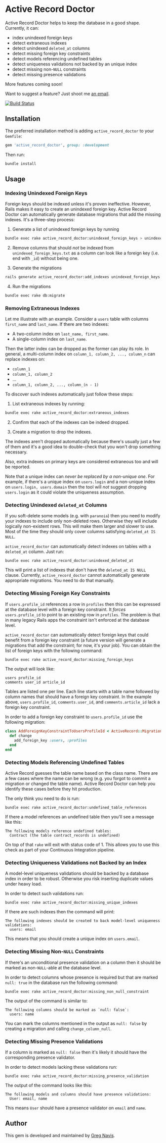 # Active Record Doctor

Active Record Doctor helps to keep the database in a good shape. Currently, it
can:

* index unindexed foreign keys
* detect extraneous indexes
* detect unindexed `deleted_at` columns
* detect missing foreign key constraints
* detect models referencing undefined tables
* detect uniqueness validations not backed by an unique index
* detect missing non-`NULL` constraints
* detect missing presence validations

More features coming soon!

Want to suggest a feature? Just shoot me [an email](mailto:contact@gregnavis.com).

[<img src="https://travis-ci.org/gregnavis/active_record_doctor.svg?branch=master" alt="Build Status" />](https://travis-ci.org/gregnavis/active_record_doctor)

## Installation

The preferred installation method is adding `active_record_doctor` to your
`Gemfile`:

```ruby
gem 'active_record_doctor', group: :development
```

Then run:

```bash
bundle install
```

## Usage

### Indexing Unindexed Foreign Keys

Foreign keys should be indexed unless it's proven ineffective. However, Rails
makes it easy to create an unindexed foreign key. Active Record Doctor can
automatically generate database migrations that add the missing indexes. It's a
three-step process:

1. Generate a list of unindexed foreign keys by running

  ```bash
  bundle exec rake active_record_doctor:unindexed_foreign_keys > unindexed_foreign_keys.txt
  ```

2. Remove columns that should _not_ be indexed from `unindexed_foreign_keys.txt`
   as a column can look like a foreign key (i.e. end with `_id`) without being
   one.

3. Generate the migrations

  ```bash
  rails generate active_record_doctor:add_indexes unindexed_foreign_keys.txt
  ```

4. Run the migrations

  ```bash
  bundle exec rake db:migrate
  ```

### Removing Extraneous Indexes

Let me illustrate with an example. Consider a `users` table with columns
`first_name` and `last_name`. If there are two indexes:

* A two-column index on `last_name, first_name`.
* A single-column index on `last_name`.

Then the latter index can be dropped as the former can play its role. In
general, a multi-column index on `column_1, column_2, ..., column_n` can replace
indexes on:

* `column_1`
* `column_1, column_2`
* ...
* `column_1, column_2, ..., column_(n - 1)`

To discover such indexes automatically just follow these steps:

1. List extraneous indexes by running:

  ```bash
  bundle exec rake active_record_doctor:extraneous_indexes
  ```

2. Confirm that each of the indexes can be indeed dropped.

3. Create a migration to drop the indexes.

The indexes aren't dropped automatically because there's usually just a few of
them and it's a good idea to double-check that you won't drop something
necessary.

Also, extra indexes on primary keys are considered extraneous too and will be
reported.

Note that a unique index can _never be replaced by a non-unique one_. For
example, if there's a unique index on `users.login` and a non-unique index on
`users.login, users.domain` then the tool will _not_ suggest dropping
`users.login` as it could violate the uniqueness assumption.

### Detecting Unindexed `deleted_at` Columns

If you soft-delete some models (e.g. with `paranoia`) then you need to modify
your indexes to include only non-deleted rows. Otherwise they will include
logically non-existent rows. This will make them larger and slower to use. Most
of the time they should only cover columns satisfying `deleted_at IS NULL`.

`active_record_doctor` can automatically detect indexes on tables with a
`deleted_at` column. Just run:

```
bundle exec rake active_record_doctor:unindexed_deleted_at
```

This will print a list of indexes that don't have the `deleted_at IS NULL`
clause. Currently, `active_record_doctor` cannot automatically generate
appropriate migrations. You need to do that manually.

### Detecting Missing Foreign Key Constraints

If `users.profile_id` references a row in `profiles` then this can be expressed
at the database level with a foreign key constraint. It _forces_
`users.profile_id` to point to an existing row in `profiles`. The problem is
that in many legacy Rails apps the constraint isn't enforced at the database
level.

`active_record_doctor` can automatically detect foreign keys that could benefit
from a foreign key constraint (a future version will generate a migrations that
add the constraint; for now, it's your job). You can obtain the list of foreign
keys with the following command:

```bash
bundle exec rake active_record_doctor:missing_foreign_keys
```

The output will look like:

```
users profile_id
comments user_id article_id
```

Tables are listed one per line. Each line starts with a table name followed by
column names that should have a foreign key constraint. In the example above,
`users.profile_id`, `comments.user_id`, and `comments.article_id` lack a foreign
key constraint.

In order to add a foreign key constraint to `users.profile_id` use the following
migration:

```ruby
class AddForeignKeyConstraintToUsersProfileId < ActiveRecord::Migration
  def change
    add_foreign_key :users, :profiles
  end
end
```

### Detecting Models Referencing Undefined Tables

Active Record guesses the table name based on the class name. There are a few
cases where the name can be wrong (e.g. you forgot to commit a migration or
changed the table name). Active Record Doctor can help you identify these cases
before they hit production.

The only  think you need to do is run:

```
bundle exec rake active_record_doctor:undefined_table_references
```

If there a model references an undefined table then you'll see a message like
this:

```
The following models reference undefined tables:
  Contract (the table contract_records is undefined)
```

On top of that `rake` will exit with status code of 1. This allows you to use
this check as part of your Continuous Integration pipeline.

### Detecting Uniqueness Validations not Backed by an Index

A model-level uniqueness validations should be backed by a database index in
order to be robust. Otherwise you risk inserting duplicate values under heavy
load.

In order to detect such validations run:

```
bundle exec rake active_record_doctor:missing_unique_indexes
```

If there are such indexes then the command will print:

```
The following indexes should be created to back model-level uniqueness validations:
  users: email
```

This means that you should create a unique index on `users.email`.

### Detecting Missing Non-`NULL` Constraints

If there's an unconditional presence validation on a column then it should be
marked as non-`NULL`-able at the database level.

In order to detect columns whose presence is required but that are marked
`null: true` in the database run the following command:

```
bundle exec rake active_record_doctor:missing_non_null_constraint
```

The output of the command is similar to:

```
The following columns should be marked as `null: false`:
  users: name

```

You can mark the columns mentioned in the output as `null: false` by creating a
migration and calling `change_column_null`.

### Detecting Missing Presence Validations

If a column is marked as `null: false` then it's likely it should have the
corresponding presence validator.

In order to detect models lacking these validations run:

```
bundle exec rake active_record_doctor:missing_presence_validation
```

The output of the command looks like this:

```
The following models and columns should have presence validations:
  User: email, name
```

This means `User` should have a presence validator on `email` and `name`.

## Author

This gem is developed and maintained by [Greg Navis](http://www.gregnavis.com).
